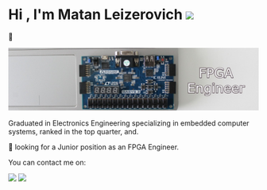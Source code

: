 # Hi , I'm Matan Leizerovich <img src="https://raw.githubusercontent.com/MartinHeinz/MartinHeinz/master/wave.gif" width="30px">

👋

![matanlaza89](https://raw.githubusercontent.com/matanlaza89/matanlaza89/main/banner.jpg)



Graduated in Electronics Engineering specializing in embedded computer systems, ranked in the top quarter, and.

🎯 looking for a Junior position as an FPGA Engineer.

You can contact me on:  

[<img src="https://img.shields.io/badge/LinkedIn-0077B5?style=for-the-badge&logo=linkedin&logoColor=white">](https://www.linkedin.com/in/matan-leizerovich-fpga-engineer/) 
[<img src="https://img.shields.io/badge/Gmail-D14836?style=for-the-badge&logo=gmail&logoColor=white">](matanlaza@gmail.com) 
